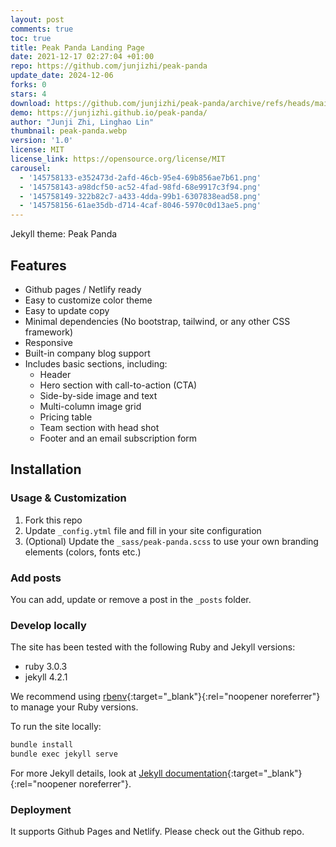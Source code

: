 ```yaml
---
layout: post
comments: true
toc: true
title: Peak Panda Landing Page
date: 2021-12-17 02:27:04 +01:00
repo: https://github.com/junjizhi/peak-panda
update_date: 2024-12-06
forks: 0
stars: 4
download: https://github.com/junjizhi/peak-panda/archive/refs/heads/main.zip
demo: https://junjizhi.github.io/peak-panda/
author: "Junji Zhi, Linghao Lin"
thumbnail: peak-panda.webp
version: '1.0'
license: MIT
license_link: https://opensource.org/license/MIT
carousel:
  - '145758133-e352473d-2afd-46cb-95e4-69b856ae7b61.png'
  - '145758143-a98dcf50-ac52-4fad-98fd-68e9917c3f94.png'
  - '145758149-322b82c7-a433-4dda-99b1-6307838ead58.png'
  - '145758156-61ae35db-d714-4caf-8046-5970c0d13ae5.png'
---
```


Jekyll theme: Peak Panda

## Features

* Github pages / Netlify ready
* Easy to customize color theme
* Easy to update copy
* Minimal dependencies (No bootstrap, tailwind, or any other CSS framework)
* Responsive
* Built-in company blog support
* Includes basic sections, including:
  * Header
  * Hero section with call-to-action (CTA)
  * Side-by-side image and text
  * Multi-column image grid
  * Pricing table
  * Team section with head shot
  * Footer and an email subscription form

## Installation

### Usage & Customization

1. Fork this repo
2. Update `_config.ytml` file and fill in your site configuration
3. (Optional) Update the `_sass/peak-panda.scss` to use your own branding elements (colors, fonts etc.)

### Add posts

You can add, update or remove a post in the `_posts` folder.

### Develop locally

The site has been tested with the following Ruby and Jekyll versions:

* ruby 3.0.3
* jekyll 4.2.1

We recommend using [rbenv](https://github.com/rbenv/rbenv){:target="_blank"}{:rel="noopener noreferrer"} to manage your Ruby versions.

To run the site locally:

```bash
bundle install
bundle exec jekyll serve
```

For more Jekyll details, look at [Jekyll documentation](http://jekyllrb.com/){:target="_blank"}{:rel="noopener noreferrer"}.

### Deployment

It supports Github Pages and Netlify. Please check out the Github repo.

